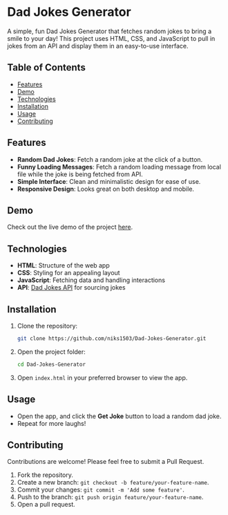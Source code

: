 # Dad Jokes Generator

A simple, fun Dad Jokes Generator that fetches random jokes to bring a smile to your day! This project uses HTML, CSS, and JavaScript to pull in jokes from an API and display them in an easy-to-use interface.

## Table of Contents
- [Features](#features)
- [Demo](#demo)
- [Technologies](#technologies)
- [Installation](#installation)
- [Usage](#usage)
- [Contributing](#contributing)

## Features
- **Random Dad Jokes**: Fetch a random joke at the click of a button.
- **Funny Loading Messages**: Fetch a random loading message from local file while the joke is being fetched from API.
- **Simple Interface**: Clean and minimalistic design for ease of use.
- **Responsive Design**: Looks great on both desktop and mobile.

## Demo
Check out the live demo of the project [here](https://niks1503.github.io/Dad-Jokes-Generator/).

## Technologies
- **HTML**: Structure of the web app
- **CSS**: Styling for an appealing layout
- **JavaScript**: Fetching data and handling interactions
- **API**: [Dad Jokes API](https://api.api-ninjas.com/v1/dadjokes?limit=) for sourcing jokes

## Installation
1. Clone the repository:
   ```bash
   git clone https://github.com/niks1503/Dad-Jokes-Generator.git
   ```
2. Open the project folder:
   ```bash
   cd Dad-Jokes-Generator
   ```
3. Open `index.html` in your preferred browser to view the app.

## Usage
- Open the app, and click the **Get Joke** button to load a random dad joke.
- Repeat for more laughs!

## Contributing
Contributions are welcome! Please feel free to submit a Pull Request.

1. Fork the repository.
2. Create a new branch: `git checkout -b feature/your-feature-name`.
3. Commit your changes: `git commit -m 'Add some feature'`.
4. Push to the branch: `git push origin feature/your-feature-name`.
5. Open a pull request.

